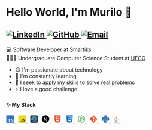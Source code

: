 # Hello World, I'm Murilo 👋

<h2>
  <span>
    <a href="https://www.linkedin.com/in/murilo-gruppi/">
      <img
        alt="LinkedIn"
        src="https://img.shields.io/static/v1?label=&message=LinkedIn&color=2867B2&style=flat-square&logo=linkedin"
        align="center"
      />
    </a>
    <a href="https://github.com/Murilo-Gruppi">
      <img
        alt="GitHub"
        src="https://img.shields.io/static/v1?label=&message=GitHub&color=24292e&style=flat-square&logo=github"
        align="center"
      />
    </a>
    <a href="mailto:murilo.gruppidecastro@gmail.com">
      <img
        alt="Email"
        src="https://img.shields.io/badge/-Email-d14836?style=flat-square&logo=gmail&logoColor=white"
        align="center"
      />
    </a>
  </span>
</h2>

💻 Software Developer at [Smartiks](https://www.smartiks.com/) <br />
👨🏻‍🎓 Undergraduate Computer Science Student at [UFCG](https://portal.ufcg.edu.br)

- 😄 I'm passionate about technology
- 🌱 I'm constantly learning
- 🔭 I seek to apply my skills to solve real problems
- ⚡ I love a good challenge

#### ✨ My Stack

<p>
  <a href="https://www.typescriptlang.org/">
    <img
      src=".github/icons/typescript.svg"
      alt="TypeScript"
      title="TypeScript"
      height="20px"
    />
  </a>
  &nbsp;
  <a href="https://developer.mozilla.org/en-US/docs/Web/JavaScript">
    <img
      src=".github/icons/js.svg"
      alt="JavaScript"
      title="JavaScript"
      height="20px"
    />
  </a>
  &nbsp;
  <a href="https://reactjs.org">
    <img
      src=".github/icons/react.svg"
      alt="React"
      title="React"
      height="20px"
    />
  </a>
  &nbsp;
  <a href="https://nextjs.org">
    <img
      src=".github/icons/nextjs.svg"
      alt="Next.js"
      title="Next.js"
      height="20px"
    />
  </a>
  &nbsp;
  <a href="https://developer.mozilla.org/en-US/docs/Web/HTML">
    <img
      src=".github/icons/html5.svg"
      alt="HTML"
      title="HTML"
      height="20px"
    />
  </a>
  &nbsp;
  <a href="https://developer.mozilla.org/en-US/docs/Web/CSS">
    <img
      src=".github/icons/css3.svg"
      alt="CSS"
      title="CSS"
      height="20px"
    />
  </a>
  &nbsp;
  <a href="https://nodejs.org/en">
    <img
      src=".github/icons/nodejs.svg"
      alt="Node.js"
      title="Node.js"
      height="20px"
    />
  </a>
  &nbsp;
  <a href="https://git-scm.com">
    <img
      src=".github/icons/git.svg"
      alt="Git"
      title="Git"
      height="20px"
    />
  </a>
  &nbsp;
  <a href="https://www.python.org/">
    <img
      src=".github/icons/python.svg"
      alt="Python"
      title="Python"
      height="20px"
    />
  </a>
  &nbsp;
  <a href="https://www.oracle.com/java/">
    <img
      src=".github/icons/java.svg"
      alt="Java"
      title="Java"
      height="20px"
    />
  </a>
  &nbsp;
</p>
